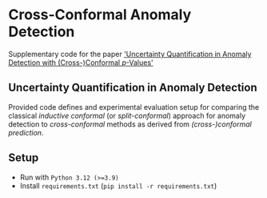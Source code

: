 # Cross-Conformal Anomaly Detection
Supplementary code for the paper ['Uncertainty Quantification in Anomaly Detection with (Cross-)Conformal *p*-Values'](https://arxiv.org/pdf/2402.16388.pdf)

## Uncertainty Quantification in Anomaly Detection
Provided code defines and experimental evaluation setup for comparing the classical *inductive conformal* (or *split-conformal*) approach for anomaly detection to *cross-conformal* methods as derived from *(cross-)conformal prediction*.

## Setup
- Run with `Python 3.12 (>=3.9)`
- Install `requirements.txt` (`pip install -r requirements.txt`)
